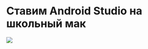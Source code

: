 # Ставим Android Studio на школьный мак

![](http://pngimg.com/uploads/android_logo/android_logo_PNG12.png)
